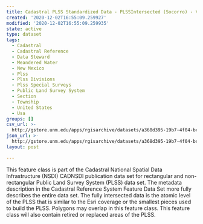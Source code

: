 ```yaml
---
title: Cadastral PLSS Standardized Data - PLSSIntersected (Socorro) - Version 1.1
created: '2020-12-02T16:55:09.259927'
modified: '2020-12-02T16:55:09.259935'
state: active
type: dataset
tags:
  - Cadastral
  - Cadastral Reference
  - Data Steward
  - Meandered Water
  - New Mexico
  - Plss
  - Plss Divisions
  - Plss Special Surveys
  - Public Land Survey System
  - Section
  - Township
  - United States
  - Usa
groups: []
csv_url: >-
  http://gstore.unm.edu/apps/rgisarchive/datasets/a368d395-19b7-4f04-bcc3-857a1a18d1a2/PLSSIntersected_SOCORRO.derived.csv
json_url: >-
  http://gstore.unm.edu/apps/rgisarchive/datasets/a368d395-19b7-4f04-bcc3-857a1a18d1a2/PLSSIntersected_SOCORRO.derived.json
layout: post

---
```

 This feature class is part of the Cadastral National Spatial Data
                Infrastructure (NSDI) CADNSDI publication data set for rectangular and
                non-rectangular Public Land Survey System (PLSS) data set. The metadata description
                in the Cadastral Reference System Feature Data Set more fully describes the entire
                data set. The fully intersected data is the atomic level of the PLSS that is similar
                to the Esri coverage or the smallest pieces used to build the PLSS. Polygons may
                overlap in this feature class. This feature class will also contain retired or
                replaced areas of the PLSS. 
